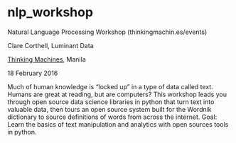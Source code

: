 # nlp_workshop
Natural Language Processing Workshop (thinkingmachin.es/events)

Clare Corthell, Luminant Data

[Thinking Machines](http://thinkingmachin.es), Manila

18 February 2016

Much of human knowledge is “locked up” in a type of data called text. Humans are great at reading, but are computers? This workshop leads you through open source data science libraries in python that turn text into valuable data, then tours an open source system built for the Wordnik dictionary to source definitions of words from across the internet.
Goal: Learn the basics of text manipulation and analytics with open sources tools in python.
